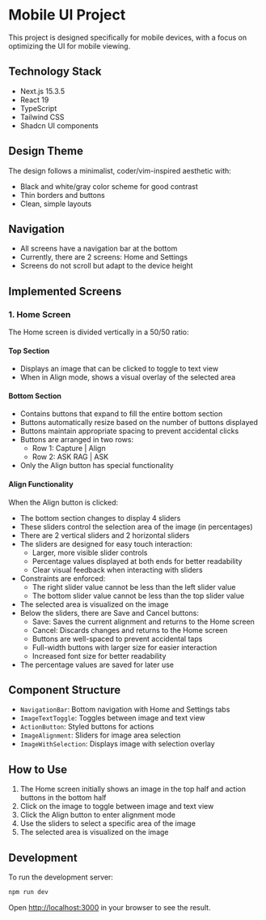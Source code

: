 # Mobile UI Project

This project is designed specifically for mobile devices, with a focus on optimizing the UI for mobile viewing.

## Technology Stack
- Next.js 15.3.5
- React 19
- TypeScript
- Tailwind CSS
- Shadcn UI components

## Design Theme
The design follows a minimalist, coder/vim-inspired aesthetic with:
- Black and white/gray color scheme for good contrast
- Thin borders and buttons
- Clean, simple layouts

## Navigation
- All screens have a navigation bar at the bottom
- Currently, there are 2 screens: Home and Settings
- Screens do not scroll but adapt to the device height

## Implemented Screens

### 1. Home Screen
The Home screen is divided vertically in a 50/50 ratio:

#### Top Section
- Displays an image that can be clicked to toggle to text view
- When in Align mode, shows a visual overlay of the selected area

#### Bottom Section
- Contains buttons that expand to fill the entire bottom section
- Buttons automatically resize based on the number of buttons displayed
- Buttons maintain appropriate spacing to prevent accidental clicks
- Buttons are arranged in two rows:
  - Row 1: Capture | Align
  - Row 2: ASK RAG | ASK
- Only the Align button has special functionality

#### Align Functionality
When the Align button is clicked:
- The bottom section changes to display 4 sliders
- These sliders control the selection area of the image (in percentages)
- There are 2 vertical sliders and 2 horizontal sliders
- The sliders are designed for easy touch interaction:
  - Larger, more visible slider controls
  - Percentage values displayed at both ends for better readability
  - Clear visual feedback when interacting with sliders
- Constraints are enforced:
  - The right slider value cannot be less than the left slider value
  - The bottom slider value cannot be less than the top slider value
- The selected area is visualized on the image
- Below the sliders, there are Save and Cancel buttons:
  - Save: Saves the current alignment and returns to the Home screen
  - Cancel: Discards changes and returns to the Home screen
  - Buttons are well-spaced to prevent accidental taps
  - Full-width buttons with larger size for easier interaction
  - Increased font size for better readability
- The percentage values are saved for later use

## Component Structure
- `NavigationBar`: Bottom navigation with Home and Settings tabs
- `ImageTextToggle`: Toggles between image and text view
- `ActionButton`: Styled buttons for actions
- `ImageAlignment`: Sliders for image area selection
- `ImageWithSelection`: Displays image with selection overlay

## How to Use
1. The Home screen initially shows an image in the top half and action buttons in the bottom half
2. Click on the image to toggle between image and text view
3. Click the Align button to enter alignment mode
4. Use the sliders to select a specific area of the image
5. The selected area is visualized on the image

## Development
To run the development server:
```bash
npm run dev
```

Open [http://localhost:3000](http://localhost:3000) in your browser to see the result.
